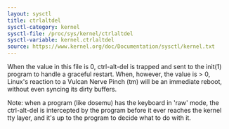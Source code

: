 ```yaml
---
layout: sysctl
title: ctrlaltdel
sysctl-category: kernel
sysctl-file: /proc/sys/kernel/ctrlaltdel
sysctl-variable: kernel.ctrlaltdel
source: https://www.kernel.org/doc/Documentation/sysctl/kernel.txt
---
```


When the value in this file is 0, ctrl-alt-del is trapped and
sent to the init(1) program to handle a graceful restart.
When, however, the value is > 0, Linux's reaction to a Vulcan
Nerve Pinch (tm) will be an immediate reboot, without even
syncing its dirty buffers.

Note: when a program (like dosemu) has the keyboard in 'raw'
mode, the ctrl-alt-del is intercepted by the program before it
ever reaches the kernel tty layer, and it's up to the program
to decide what to do with it.

